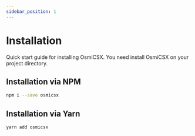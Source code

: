 ```yaml
---
sidebar_position: 1
---
```


# Installation

Quick start guide for installing OsmiCSX. You need install OsmiCSX on your project directory.

## Installation via NPM

```bash
npm i --save osmicsx
```

## Installation via Yarn

```bash
yarn add osmicsx
```
